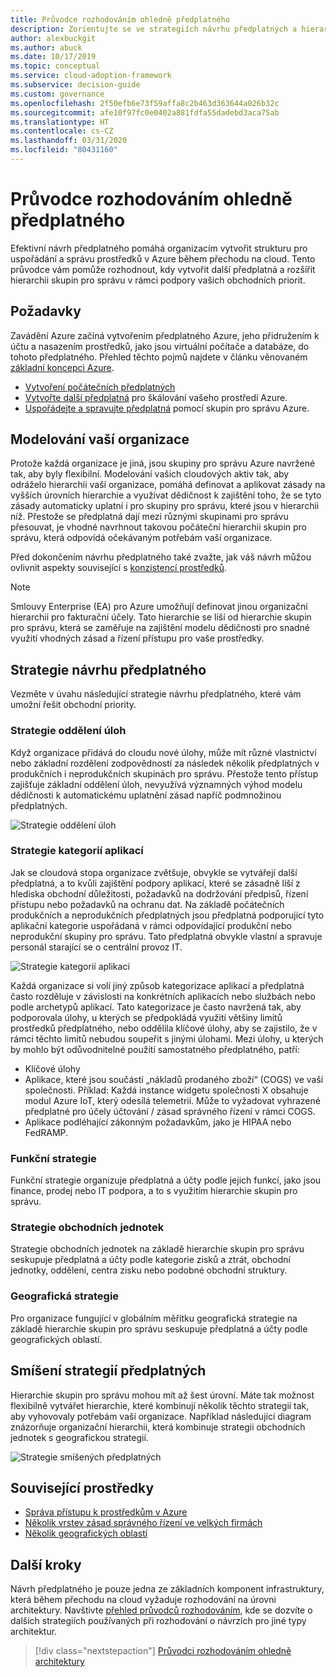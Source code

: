 ```yaml
---
title: Průvodce rozhodováním ohledně předplatného
description: Zorientujte se ve strategiích návrhu předplatných a hierarchiích skupin pro správu pro uspořádání prostředků Azure
author: alexbuckgit
ms.author: abuck
ms.date: 10/17/2019
ms.topic: conceptual
ms.service: cloud-adoption-framework
ms.subservice: decision-guide
ms.custom: governance
ms.openlocfilehash: 2f50efb6e73f59affa8c2b463d363644a026b32c
ms.sourcegitcommit: afe10f97fc0e0402a881fdfa55dadebd3aca75ab
ms.translationtype: HT
ms.contentlocale: cs-CZ
ms.lasthandoff: 03/31/2020
ms.locfileid: "80431160"
---
```

# <a name="subscription-decision-guide"></a>Průvodce rozhodováním ohledně předplatného

Efektivní návrh předplatného pomáhá organizacím vytvořit strukturu pro uspořádání a správu prostředků v Azure během přechodu na cloud. Tento průvodce vám pomůže rozhodnout, kdy vytvořit další předplatná a rozšířit hierarchii skupin pro správu v rámci podpory vašich obchodních priorit.

## <a name="prerequisites"></a>Požadavky

Zavádění Azure začíná vytvořením předplatného Azure, jeho přidružením k účtu a nasazením prostředků, jako jsou virtuální počítače a databáze, do tohoto předplatného. Přehled těchto pojmů najdete v článku věnovaném [základní koncepci Azure](../../ready/considerations/fundamental-concepts.md).

- [Vytvoření počátečních předplatných](../../ready/azure-best-practices/initial-subscriptions.md)
- [Vytvořte další předplatná](../../ready/azure-best-practices/scale-subscriptions.md) pro škálování vašeho prostředí Azure.
- [Uspořádejte a spravujte předplatná](../../ready/azure-best-practices/organize-subscriptions.md) pomocí skupin pro správu Azure.

## <a name="modeling-your-organization"></a>Modelování vaší organizace

Protože každá organizace je jiná, jsou skupiny pro správu Azure navržené tak, aby byly flexibilní. Modelování vašich cloudových aktiv tak, aby odráželo hierarchii vaší organizace, pomáhá definovat a aplikovat zásady na vyšších úrovních hierarchie a využívat dědičnost k zajištění toho, že se tyto zásady automaticky uplatní i pro skupiny pro správu, které jsou v hierarchii níž. Přestože se předplatná dají mezi různými skupinami pro správu přesouvat, je vhodné navrhnout takovou počáteční hierarchii skupin pro správu, která odpovídá očekávaným potřebám vaší organizace.

Před dokončením návrhu předplatného také zvažte, jak váš návrh můžou ovlivnit aspekty související s [konzistencí prostředků](../resource-consistency/index.md).

> [!NOTE]
> Smlouvy Enterprise (EA) pro Azure umožňují definovat jinou organizační hierarchii pro fakturační účely. Tato hierarchie se liší od hierarchie skupin pro správu, která se zaměřuje na zajištění modelu dědičnosti pro snadné využití vhodných zásad a řízení přístupu pro vaše prostředky.

## <a name="subscription-design-strategies"></a>Strategie návrhu předplatného

Vezměte v úvahu následující strategie návrhu předplatného, které vám umožní řešit obchodní priority.

### <a name="workload-separation-strategy"></a>Strategie oddělení úloh

Když organizace přidává do cloudu nové úlohy, může mít různé vlastnictví nebo základní rozdělení zodpovědností za následek několik předplatných v produkčních i neprodukčních skupinách pro správu. Přestože tento přístup zajišťuje základní oddělení úloh, nevyužívá významných výhod modelu dědičnosti k automatickému uplatnění zásad napříč podmnožinou předplatných.

![Strategie oddělení úloh](../../_images/ready/management-group-hierarchy-v2.png)

### <a name="application-category-strategy"></a>Strategie kategorií aplikací

Jak se cloudová stopa organizace zvětšuje, obvykle se vytvářejí další předplatná, a to kvůli zajištění podpory aplikací, které se zásadně liší z hlediska obchodní důležitosti, požadavků na dodržování předpisů, řízení přístupu nebo požadavků na ochranu dat. Na základě počátečních produkčních a neprodukčních předplatných jsou předplatná podporující tyto aplikační kategorie uspořádaná v rámci odpovídající produkční nebo neprodukční skupiny pro správu. Tato předplatná obvykle vlastní a spravuje personál starající se o centrální provoz IT.

![Strategie kategorií aplikací](../../_images/infra-subscriptions/application.png)

Každá organizace si volí jiný způsob kategorizace aplikací a předplatná často rozděluje v závislosti na konkrétních aplikacích nebo službách nebo podle archetypů aplikací. Tato kategorizace je často navržená tak, aby podporovala úlohy, u kterých se předpokládá využití většiny limitů prostředků předplatného, nebo oddělila klíčové úlohy, aby se zajistilo, že v rámci těchto limitů nebudou soupeřit s jinými úlohami. Mezi úlohy, u kterých by mohlo být odůvodnitelné použití samostatného předplatného, patří:

- Klíčové úlohy
- Aplikace, které jsou součástí „nákladů prodaného zboží“ (COGS) ve vaší společnosti. Příklad: Každá instance widgetu společnosti X obsahuje modul Azure IoT, který odesílá telemetrii. Může to vyžadovat vyhrazené předplatné pro účely účtování / zásad správného řízení v rámci COGS.
- Aplikace podléhající zákonným požadavkům, jako je HIPAA nebo FedRAMP.

### <a name="functional-strategy"></a>Funkční strategie

Funkční strategie organizuje předplatná a účty podle jejich funkcí, jako jsou finance, prodej nebo IT podpora, a to s využitím hierarchie skupin pro správu.

### <a name="business-unit-strategy"></a>Strategie obchodních jednotek

Strategie obchodních jednotek na základě hierarchie skupin pro správu seskupuje předplatná a účty podle kategorie zisků a ztrát, obchodní jednotky, oddělení, centra zisku nebo podobné obchodní struktury.

### <a name="geographic-strategy"></a>Geografická strategie

Pro organizace fungující v globálním měřítku geografická strategie na základě hierarchie skupin pro správu seskupuje předplatná a účty podle geografických oblastí.

## <a name="mixing-subscription-strategies"></a>Smíšení strategií předplatných

Hierarchie skupin pro správu mohou mít až šest úrovní. Máte tak možnost flexibilně vytvářet hierarchie, které kombinují několik těchto strategií tak, aby vyhovovaly potřebám vaší organizace. Například následující diagram znázorňuje organizační hierarchii, která kombinuje strategii obchodních jednotek s geografickou strategií.

![Strategie smíšených předplatných](../../_images/infra-subscriptions/mixed.png)

## <a name="related-resources"></a>Související prostředky

- [Správa přístupu k prostředkům v Azure](../../govern/resource-consistency/resource-access-management.md)
- [Několik vrstev zásad správného řízení ve velkých firmách](../../govern/guides/complex/multiple-layers-of-governance.md)
- [Několik geografických oblastí](../../migrate/azure-best-practices/multiple-regions.md)

## <a name="next-steps"></a>Další kroky

Návrh předplatného je pouze jedna ze základních komponent infrastruktury, která během přechodu na cloud vyžaduje rozhodování na úrovni architektury. Navštivte [přehled průvodců rozhodováním](../index.md), kde se dozvíte o dalších strategiích používaných při rozhodování o návrzích pro jiné typy architektur.

> [!div class="nextstepaction"]
> [Průvodci rozhodováním ohledně architektury](../index.md)
